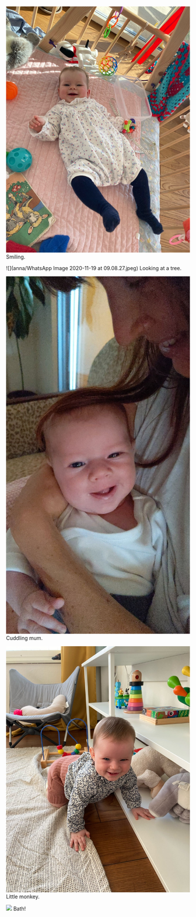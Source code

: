 
![](anna/anna.jpeg) Smiling.

![](anna/WhatsApp Image 2020-11-19 at 09.08.27.jpeg) Looking at a tree.

![](anna/signal-2020-09-23-084107.jpeg) Cuddling mum.

![](anna/monkey.jpeg) Little monkey.

![](anna/bath.jpeg) Bath!